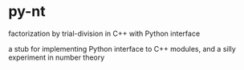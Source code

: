 # py-nt
factorization by trial-division in C++ with Python interface

a stub for implementing Python interface to C++ modules, and a silly experiment in number theory
